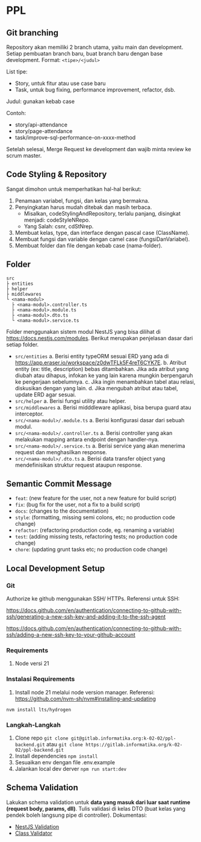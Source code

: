 # PPL

## Git branching

Repository akan memiliki 2 branch utama, yaitu main dan development.
Setiap pembuatan branch baru, buat branch baru dengan base development.
Format: `<tipe>/<judul>`

List tipe:

- Story, untuk fitur atau use case baru
- Task, untuk bug fixing, performance improvement, refactor, dsb.

Judul: gunakan kebab case

Contoh:

- story/api-attendance
- story/page-attendance
- task/improve-sql-performance-on-xxxx-method

Setelah selesai, Merge Request ke development dan wajib minta review ke scrum master.

## Code Styling & Repository

Sangat dimohon untuk memperhatikan hal-hal berikut:

1. Penamaan variabel, fungsi, dan kelas yang bermakna.
2. Penyingkatan harus mudah ditebak dan masih terbaca.
   - Misalkan, codeStylingAndRepository, terlalu panjang, disingkat menjadi: codeStyleNRepo.
   - Yang Salah: csnr, cdStNrep.
3. Membuat kelas, type, dan interface dengan pascal case (ClassName).
4. Membuat fungsi dan variable dengan camel case (fungsiDanVariabel).
5. Membuat folder dan file dengan kebab case (nama-folder).

## Folder

```
src
├ entities
├ helper
├ middlewares
└ <nama-modul>
  ├ <nama-modul>.controller.ts
  ├ <nama-modul>.module.ts
  ├ <nama-modul>.dto.ts
  └ <nama-modul>.service.ts

```

Folder menggunakan sistem modul NestJS yang bisa dilihat di https://docs.nestjs.com/modules.
Berikut merupakan penjelasan dasar dari setiap folder.

- `src/entities`
  a. Berisi entity typeORM sesuai ERD yang ada di https://app.eraser.io/workspace/z0dwTFLk5F4reT6CYK7E.
  b. Atribut entity (ex: title, description) bebas ditambahkan. Jika ada atribut yang diubah
  atau dihapus, infokan ke yang lain karena mungkin berpengaruh ke pengerjaan sebelumnya.
  c. Jika ingin menambahkan tabel atau relasi, diskusikan dengan yang lain.
  d. Jika mengubah atribut atau tabel, update ERD agar sesuai.
- `src/helper`
  a. Berisi fungsi utility atau helper.
- `src/middlewares`
  a. Berisi midddleware aplikasi, bisa berupa guard atau interceptor.
- `src/<nama-modul>/.module.ts`
  a. Berisi konfigurasi dasar dari sebuah modul.
- `src/<nama-modul>/.controller.ts`
  a. Berisi controller yang akan melakukan mapping antara endpoint dengan handler-nya.
- `src/<nama-modul>/.service.ts`
  a. Berisi service yang akan menerima request dan menghasilkan response.
- `src/<nama-modul>/.dto.ts`
  a. Berisi data transfer object yang mendefinisikan struktur request ataupun response.

## Semantic Commit Message

- `feat`: (new feature for the user, not a new feature for build script)
- `fix`: (bug fix for the user, not a fix to a build script)
- `docs`: (changes to the documentation)
- `style`: (formatting, missing semi colons, etc; no production code change)
- `refactor`: (refactoring production code, eg. renaming a variable)
- `test`: (adding missing tests, refactoring tests; no production code change)
- `chore`: (updating grunt tasks etc; no production code change)

## Local Development Setup

### Git

Authorize ke github menggunakan SSH/ HTTPs. Referensi untuk SSH:

https://docs.github.com/en/authentication/connecting-to-github-with-ssh/generating-a-new-ssh-key-and-adding-it-to-the-ssh-agent

https://docs.github.com/en/authentication/connecting-to-github-with-ssh/adding-a-new-ssh-key-to-your-github-account

### Requirements

1. Node versi 21

### Instalasi Requirements

1. Install node 21 melalui node version manager. Referensi: https://github.com/nvm-sh/nvm#installing-and-updating

`nvm install lts/hydrogen`

### Langkah-Langkah

1. Clone repo `git clone git@gitlab.informatika.org:k-02-02/ppl-backend.git` atau `git clone https://gitlab.informatika.org/k-02-02/ppl-backend.git`
2. Install dependencies `npm install`
3. Sesuaikan env dengan file .env.example
4. Jalankan local dev derver `npm run start:dev`

## Schema Validation

Lakukan schema validation untuk **data yang masuk dari luar saat runtime (request body, params, dll)**. Tulis validasi di kelas DTO (buat kelas yang pendek boleh langsung pipe di controller). Dokumentasi:

- [NestJS Validation](https://docs.nestjs.com/techniques/validation)
- [Class Validator](https://www.npmjs.com/package/@nestjs/class-validator/v/0.13.1)
